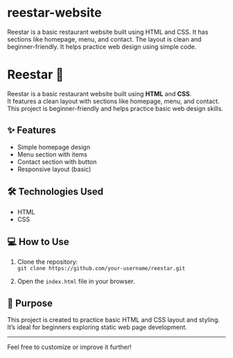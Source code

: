# reestar-website
Reestar is a basic restaurant website built using HTML and CSS. It has sections like homepage, menu, and contact. The layout is clean and beginner-friendly. It helps practice web design using simple code.
# Reestar 🍴

Reestar is a basic restaurant website built using **HTML** and **CSS**.  
It features a clean layout with sections like homepage, menu, and contact.  
This project is beginner-friendly and helps practice basic web design skills.

## ✨ Features

- Simple homepage design  
- Menu section with items  
- Contact section with button  
- Responsive layout (basic)

## 🛠️ Technologies Used

- HTML  
- CSS

## 💻 How to Use

1. Clone the repository:  
   `git clone https://github.com/your-username/reestar.git`

2. Open the `index.html` file in your browser.

## 🎯 Purpose

This project is created to practice basic HTML and CSS layout and styling.  
It’s ideal for beginners exploring static web page development.

---

Feel free to customize or improve it further!
